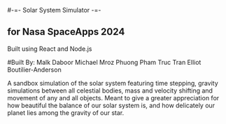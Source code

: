 #-=- Solar System Simulator -=-
##   for Nasa SpaceApps 2024
Built using React and Node.js

#Built By:
Malk Daboor
Michael Mroz
Phuong Pham
Truc Tran
Elliot Boutilier-Anderson

A sandbox simulation of the solar system featuring time stepping, gravity simulations between all celestial bodies, mass and velocity shifting and movement of any and all objects.
Meant to give a greater appreciation for how beautiful the balance of our solar system is, and how delicately our planet lies among the gravity of our star.
